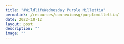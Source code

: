 ```yaml
---
title: "#WildlifeWednesday Purple Millettia"
permalink: /resources/connexionsg/purplemillettia/
date: 2022-10-12
layout: post
description: ""
image: ""
---
```

